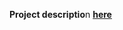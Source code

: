 **Project descriptio**n [**here**](https://docs.google.com/document/d/1l4XbpcVRFD9dv5jeYWGXYXm0b5PgP3XEYZtVM7RtYaI/edit)